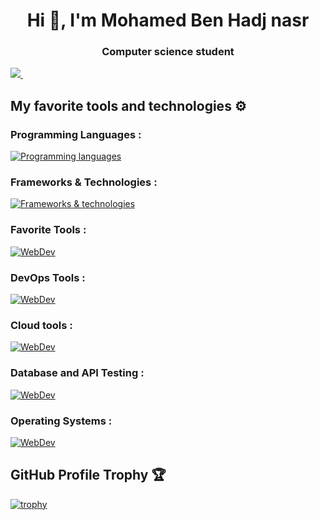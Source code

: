 <h1 align="center">Hi 👋, I'm Mohamed Ben Hadj nasr</h1>
<h3 align="center">Computer science student</h3>

<a href="https://www.linkedin.com/in/mohamed-ben-hadj-nasr-a14601322">
<img src="https://img.shields.io/badge/Linkedin-%231DA1F2.svg?style=for-the-badge&logo=Linkedin&logoColor=white">
</a>
&nbsp;&nbsp;&nbsp;&nbsp;&nbsp;&nbsp;&nbsp;&nbsp;
<div>

## My favorite tools and technologies ⚙️

<h3>Programming Languages :</h3>

[![Programming languages](https://skillicons.dev/icons?i=rust,cpp,bash,python,lua,nix,php,js)](https://skillicons.dev)

<h3>Frameworks & Technologies :</h3>

[![Frameworks & technologies](https://skillicons.dev/icons?i=tauri,svelte,angular,react,vite)](https://skillicons.dev)

<h3>Favorite Tools :</h3>

[![WebDev](https://skillicons.dev/icons?i=vim,neovim,git,obsidian)](https://skillicons.dev)

<h3>DevOps Tools :</h3>

[![WebDev](https://skillicons.dev/icons?i=github,docker,kubernetes,jenkins)](https://skillicons.dev)

<h3>Cloud tools :</h3>

[![WebDev](https://skillicons.dev/icons?i=terraform,azure)](https://skillicons.dev)

<h3>Database and API Testing :</h3>

[![WebDev](https://skillicons.dev/icons?i=sqlite,mysql,postman)](https://skillicons.dev)

<h3>Operating Systems :</h3>

[![WebDev](https://skillicons.dev/icons?i=linux,nix,arch,redhat)](https://skillicons.dev)

## GitHub Profile Trophy 🏆

[![trophy](https://github-profile-trophy.vercel.app/?username=ferjaboss&row=1&margin-w=40)](https://github.com/ryo-ma/github-profile-trophy)
